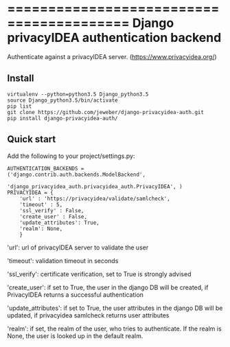 =========================================
Django privacyIDEA authentication backend
=========================================

Authenticate against a privacyIDEA server. (https://www.privacyidea.org/)


Install
-------

    virtualenv --python=python3.5 Django_python3.5
    source Django_python3.5/bin/activate
    pip list
    git clone https://github.com/jeweber/django-privacyidea-auth.git
    pip install django-privacyidea-auth/


Quick start
-----------

Add the following to your project/settings.py:

    AUTHENTICATION_BACKENDS =  ('django.contrib.auth.backends.ModelBackend',
                                'django_privacyidea_auth.privacyidea_auth.PrivacyIDEA', )
    PRIVACYIDEA = {
        'url' : 'https://privacyidea/validate/samlcheck',
        'timeout' : 5,
        'ssl_verify' : False,
        'create_user' : False,
        'update_attributes': True,
        'realm': None,
        }

'url': url of privacyIDEA server to validate the user

'timeout': validation timeout in seconds

'ssl_verify': certificate verification, set to True is strongly advised

'create_user': if set to True, the user in the django DB will be created, if PrivacyIDEA returns a successful
    authentication

'update_attributes': if set to True, the user attributes in the django DB will be updated, if privacyidea samlcheck
    returns user attributes

'realm': if set, the realm of the user, who tries to authenticate. If the realm is None, the user is looked up in
    the default realm.

